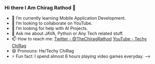 ### Hi there I Am Chirag Rathod 👋



- 🌱 I’m currently learning Mobile Application Development.
- 👯 I’m looking to collaborate on YouTube.
- 🤔 I’m looking for help with AI Projects.
- 💬 Ask me about JAVA, Python or Any Tech related stuff.
- 📫 How to reach me: [Twitter - @TheChiragRathod](https://twitter.com/TheChiragRathod) [YouTube - Techy ChiRag](https://www.youtube.com/channel/UC9a3DRgxCGqvJti7OqnyvBA)
- 😄 Pronouns: He/Techy ChiRag
- ⚡ Fun fact: I spend almost 6 hours playing video games everyday.
-->
